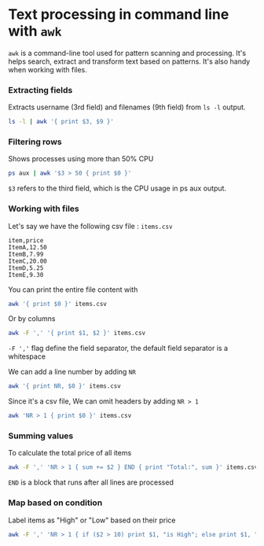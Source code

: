 # Text processing in command line with `awk`

`awk` is a command-line tool used for pattern scanning and processing. It's helps search, extract and transform text based on patterns. It's also handy when working with files.

### Extracting fields

Extracts username (3rd field) and filenames (9th field) from `ls -l` output.

```sh
ls -l | awk '{ print $3, $9 }'
```

### Filtering rows 

Shows processes using more than 50% CPU

```sh
ps aux | awk '$3 > 50 { print $0 }'
```

`$3` refers to the third field, which is the CPU usage in ps aux output.

### Working with files

Let's say we have the following csv file : `items.csv`

```
item,price
ItemA,12.50
ItemB,7.99
ItemC,20.00
ItemD,5.25
ItemE,9.30
```

You can print the entire file content with 

```sh
awk '{ print $0 }' items.csv
```

Or by columns

```sh
awk -F ',' '{ print $1, $2 }' items.csv
```

`-F ','` flag define the field separator, the default field separator is a whitespace

We can add a line number by adding `NR`

```sh
awk '{ print NR, $0 }' items.csv
```

Since it's a csv file, We can omit headers by adding `NR > 1`

```sh
awk 'NR > 1 { print $0 }' items.csv
```

### Summing values

To calculate the total price of all items 

```sh
awk -F ',' 'NR > 1 { sum += $2 } END { print "Total:", sum }' items.csv
```

`END` is a block that runs after all lines are processed

### Map based on condition

Label items as "High" or "Low" based on their price

```sh
awk -F ',' 'NR > 1 { if ($2 > 10) print $1, "is High"; else print $1, "is Low" }' items.csv
```